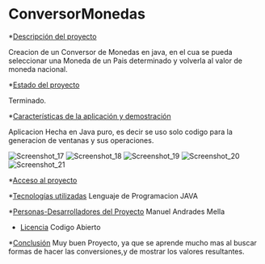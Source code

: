 # ConversorMonedas

*[Descripción del proyecto](#descripción-del-proyecto)
<p align= "left">Creacion de un Conversor de Monedas en java, en el cua se pueda seleccionar una Moneda de un Pais determinado y volverla al valor de moneda nacional.</p>


*[Estado del proyecto](#Estado-del-proyecto)
<p align= "left">Terminado. </p>

*[Características de la aplicación y demostración](#Características-de-la-aplicación-y-demostración)
<p align ="left">Aplicacion Hecha en Java puro, es decir se uso solo codigo para la generacion de ventanas y sus operaciones.</p>

![Screenshot_17](https://github.com/ManuSaint/ConversorMonedas/assets/132074090/cf36c6f9-d453-444c-abd3-c06cc3b28e68)
![Screenshot_18](https://github.com/ManuSaint/ConversorMonedas/assets/132074090/8355c04d-8bcd-4813-b621-784d7145c69d)
![Screenshot_19](https://github.com/ManuSaint/ConversorMonedas/assets/132074090/58f0f5c5-8f2a-43ff-87a4-761a4f40a5a9)
![Screenshot_20](https://github.com/ManuSaint/ConversorMonedas/assets/132074090/aebb33d3-0533-47a6-8485-99b149f784c4)
![Screenshot_21](https://github.com/ManuSaint/ConversorMonedas/assets/132074090/888f6b32-f0e3-4026-a0c8-e69b62ac558e)


*[Acceso al proyecto](#acceso-proyecto)

*[Tecnologías utilizadas](#tecnologías-utilizadas)
Lenguaje de Programacion JAVA

*[Personas-Desarrolladores del Proyecto](#personas-desarrolladores)
Manuel Andrades Mella

* [Licencia](#licencia)
  Codigo Abierto

*[Conclusión](#conclusión)
Muy buen Proyecto, ya que se aprende mucho mas al buscar formas de hacer las conversiones,y de mostrar los valores resultantes.
